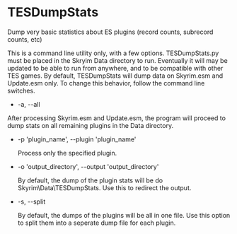 TESDumpStats
============

Dump very basic statistics about ES plugins (record counts, subrecord counts, etc)

This is a command line utility only, with a few options.  TESDumpStats.py must be placed in the Skryim Data directory to run.  Eventually it will may be updated to be able to run from anywhere, and to be compatible with other TES games.  By default, TESDumpStats will dump data on Skyrim.esm and Update.esm only.  To change this behavior, follow the command line switches.

* -a, --all
 
 After processing Skyrim.esm and Update.esm, the program will proceed to dump stats on all remaining plugins in the Data directory.

* -p 'plugin_name', --plugin 'plugin_name'

  Process only the specified plugin.
  
* -o 'output_directory', --output 'output_directory'

  By default, the dump of the plugin stats will be do Skyrim\Data\TESDumpStats.  Use this to redirect the output.
  
* -s, --split

  By default, the dumps of the plugins will be all in one file.  Use this option to split them into a seperate dump file for each plugin.
